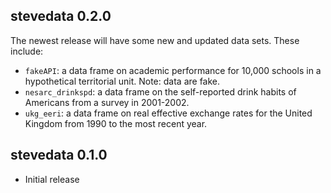 stevedata 0.2.0
---------------------------------------------------------------------

The newest release will have some new and updated data sets. These include:

- `fakeAPI`: a data frame on academic performance for 10,000 schools in a hypothetical territorial unit. Note: data are fake.
- `nesarc_drinkspd`: a data frame on the self-reported drink habits of Americans from a survey in 2001-2002.
- `ukg_eeri`: a data frame on real effective exchange rates for the United Kingdom from 1990 to the most recent year.



stevedata 0.1.0
---------------------------------------------------------------------

- Initial release
